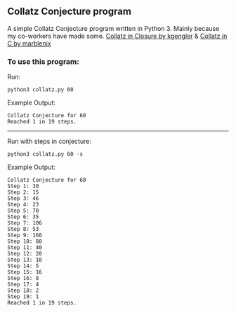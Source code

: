 ## Collatz Conjecture program

A simple Collatz Conjecture program written in Python 3. Mainly because my co-workers have made some. [Collatz in Closure by kgengler](https://github.com/kgengler/collatz-clojure) & [Collatz in C by marblenix](https://github.com/marblenix/Collatz-Conjecture-Steps)


### To use this program:

Run:
~~~
python3 collatz.py 60
~~~
Example Output:
~~~
Collatz Conjecture for 60
Reached 1 in 19 steps.
~~~
---
Run with steps in conjecture:
~~~
python3 collatz.py 60 -s
~~~
Example Output:
~~~
Collatz Conjecture for 60
Step 1: 30
Step 2: 15
Step 3: 46
Step 4: 23
Step 5: 70
Step 6: 35
Step 7: 106
Step 8: 53
Step 9: 160
Step 10: 80
Step 11: 40
Step 12: 20
Step 13: 10
Step 14: 5
Step 15: 16
Step 16: 8
Step 17: 4
Step 18: 2
Step 19: 1
Reached 1 in 19 steps.
~~~
